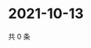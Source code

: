 # 2021-10-13

共 0 条

<!-- BEGIN WEIBO -->
<!-- 最后更新时间 Wed Oct 13 2021 23:00:57 GMT+0800 (China Standard Time) -->

<!-- END WEIBO -->
